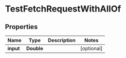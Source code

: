

# TestFetchRequestWithAllOf


## Properties

| Name | Type | Description | Notes |
|------------ | ------------- | ------------- | -------------|
|**input** | **Double** |  |  [optional] |



